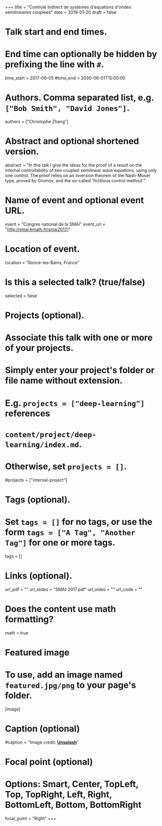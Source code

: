 +++
title = "Controle indirect de systemes d'equations d'ondes semilineaires couplees"
date = 2019-01-20
draft = false

# Talk start and end times.
#   End time can optionally be hidden by prefixing the line with `#`.
time_start = 2017-06-05
#time_end = 2030-06-01T15:00:00

# Authors. Comma separated list, e.g. `["Bob Smith", "David Jones"]`.
authors = ["Christophe Zhang"]

# Abstract and optional shortened version.
abstract = "In this talk I give the ideas for the proof of a result on the internal controllability of two coupled semilinear wave equations, using only one control. The proof relies on an inversion theorem of the Nash-Moser type, proved by Gromov, and the so-called 'fictitious control method'."

# Name of event and optional event URL.
event = "Congres national de la SMAI"
event_url = "http://smai.emath.fr/smai2017/"

# Location of event.
location = "Ronce-les-Bains, France"

# Is this a selected talk? (true/false)
selected = false

# Projects (optional).
#   Associate this talk with one or more of your projects.
#   Simply enter your project's folder or file name without extension.
#   E.g. `projects = ["deep-learning"]` references 
#   `content/project/deep-learning/index.md`.
#   Otherwise, set `projects = []`.
#projects = ["internal-project"]

# Tags (optional).
#   Set `tags = []` for no tags, or use the form `tags = ["A Tag", "Another Tag"]` for one or more tags.
tags = []

# Links (optional).
url_pdf = ""
url_slides = "SMAI-2017.pdf"
url_video = ""
url_code = ""

# Does the content use math formatting?
math = true

# Featured image
# To use, add an image named `featured.jpg/png` to your page's folder. 
[image]
  # Caption (optional)
  #caption = "Image credit: [**Unsplash**](https://unsplash.com/photos/bzdhc5b3Bxs)"

  # Focal point (optional)
  # Options: Smart, Center, TopLeft, Top, TopRight, Left, Right, BottomLeft, Bottom, BottomRight
  focal_point = "Right"
+++


